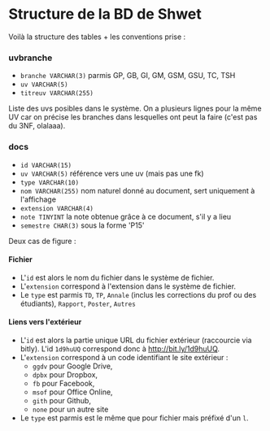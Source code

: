 # Structure de la BD de Shwet

Voilà la structure des tables + les conventions prise :

### uvbranche
* `branche VARCHAR(3)` parmis GP, GB, GI, GM, GSM, GSU, TC, TSH
* `uv VARCHAR(5)`
* `titreuv VARCHAR(255)`

Liste des uvs posibles dans le système. On a plusieurs lignes pour la même UV car on précise les branches dans lesquelles ont peut la faire (c'est pas du 3NF, olalaaa).

### docs
* `id VARCHAR(15)`
* `uv VARCHAR(5)` référence vers une uv (mais pas une fk)
* `type VARCHAR(10)` 
* `nom VARCHAR(255)` nom naturel donné au document, sert uniquement à l'affichage
* `extension VARCHAR(4)`
* `note TINYINT` la note obtenue grâce à ce document, s'il y a lieu
* `semestre CHAR(3)` sous la forme 'P15'

Deux cas de figure :
#### Fichier
* L'`id` est alors le nom du fichier dans le système de fichier.
* L'`extension` correspond à l'extension dans le système de fichier.
* Le `type` est parmis `TD`, `TP`, `Annale` (inclus les corrections du prof ou des étudiants), `Rapport`, `Poster`, `Autres`

#### Liens vers l'extérieur
* L'`id` est alors la partie unique URL du fichier extérieur (raccourcie via bitly). L'id `1d9huUQ` correspond donc à http://bit.ly/1d9huUQ.
* L'`extension` correspond à un code identifiant le site extérieur :
    * `ggdv` pour Google Drive,
    * `dpbx` pour Dropbox,
    * `fb` pour Facebook,
    * `msof` pour Office Online,
    * `gith` pour Github,
    * `none` pour un autre site
* Le `type` est parmis est le même que pour fichier mais préfixé d'un `l`.